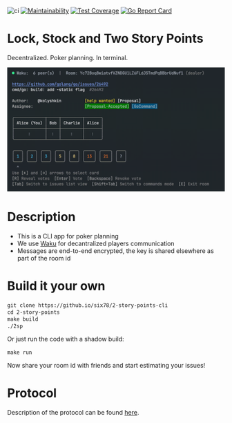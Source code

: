 ![ci](https://github.com/six78/2-story-points-cli/actions/workflows/ci.yml/badge.svg)
[![Maintainability](https://api.codeclimate.com/v1/badges/7159536b897586bb0137/maintainability)](https://codeclimate.com/github/six78/2-story-points-cli/maintainability)
[![Test Coverage](https://api.codeclimate.com/v1/badges/7159536b897586bb0137/test_coverage)](https://codeclimate.com/github/six78/2-story-points-cli/test_coverage)
[![Go Report Card](https://goreportcard.com/badge/github.com/six78/2-story-points-cli)](https://goreportcard.com/report/github.com/six78/2-story-points-cli)

# Lock, Stock and Two Story Points

Decentralized. Poker planning. In terminal.

<!-- 765px = 3/8 of 2040 (width of the original gif) for better rendering -->
<p align="left">
  <img width="750" src="docs/demo.gif">
</p>

[//]: # (Fancy a web version? -> https://six78.github.io/2-story-points )

# Description

- This is a CLI app for poker planning
- We use [Waku](https://waku.org) for decantralized players communication
- Messages are end-to-end encrypted, the key is shared elsewhere as part of the room id

# Build it your own
 ```shell
 git clone https://github.io/six78/2-story-points-cli
 cd 2-story-points
 make build
 ./2sp
 ```
 
Or just run the code with a shadow build:

```shell
make run
```

Now share your room id with friends and start estimating your issues!

# Protocol

Description of the protocol can be found [here](docs/PROTOCOL.md).
